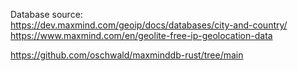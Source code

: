 


Database source:  
https://dev.maxmind.com/geoip/docs/databases/city-and-country/  
https://www.maxmind.com/en/geolite-free-ip-geolocation-data  


https://github.com/oschwald/maxminddb-rust/tree/main  
